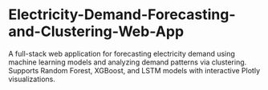 # Electricity-Demand-Forecasting-and-Clustering-Web-App
A full-stack web application for forecasting electricity demand using machine learning models and analyzing demand patterns via clustering. Supports Random Forest, XGBoost, and LSTM models with interactive Plotly visualizations.
